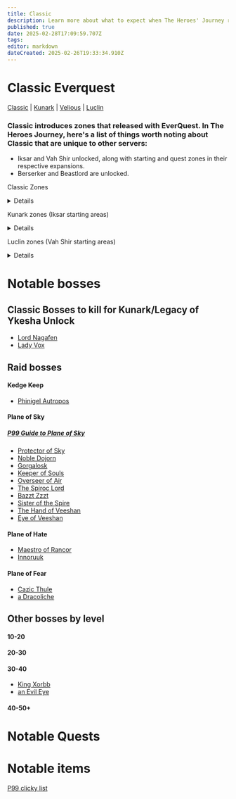 ```yaml
---
title: Classic
description: Learn more about what to expect when The Heroes' Journey releases
published: true
date: 2025-02-28T17:09:59.707Z
tags: 
editor: markdown
dateCreated: 2025-02-26T19:33:34.910Z
---
```


# Classic Everquest
[Classic](/expansion-guide/classic/_indexen) | [Kunark](/expansion-guide/kunark/_indexen) | [Velious](/expansion-guide/velious/_indexen) | [Luclin](/expansion-guide/luclin/_indexen)

### Classic introduces zones that released with EverQuest. In The Heroes Journey, here's a list of things worth noting about Classic that are unique to other servers:

- Iksar and Vah Shir unlocked, along with starting and quest zones in their respective expansions.
- Berserker and Beastlord are unlocked.

Classic Zones 
<details title="Classic zones">
  - Ak'Anon
  - Befallen
  - Blackburrow
  - Castle Mistmoore
  - Clan Runnyeye
  - Commonlands
  - Crushbone
  - Dagnor's Cauldron
  - East Karana
  - Erud's Crossing
  - Erudin
  - Erudin Palace
  - Estate of Unrest
  - Everfrost Peaks
  - Felwithe
  - Freeport Sewers
  - Freeport
  - Gorge of King Xorbb
  - Greater Faydark
  - Grobb
  - Halas
  - High Keep
  - Highpass Hold
  - Innothule Swamp
  - Kaladim
  - Kedge Keep
  - Kithicor Forest
  - Lake Rathetear
  - Lavastorm Mountains
  - Lesser Faydark
  - Lower Guk
  - Misty Thicket
  - Nagafen's Lair
  - Najena
  - Nektulos Forest
  - Neriak
  - North Karana
  - North Ro
  - Ocean of Tears
  - Oggok
  - Paineel
  - Permafrost Keep
  - Plane of Fear
  - Plane of Hate
  - Plane of Sky
  - Qeynos
  - Qeynos Catacombs
  - Qeynos Hills
  - Rathe Mountains
  - Rivervale
  - Solusek's Eye
  - South Karana
  - South Ro
  - Steamfont Mountains
  - Surefall Glade
  - Temple of Cazic-Thule
  - The Feerrott
  - Toxxulia Forest
  - Upper Guk
  - West Karana
</details>

Kunark zones (Iksar starting areas)
<details title="Kunark zones (Iksar starting areas)">
 - Cabilis East
 - Cabilis West
 - Field Of Bone
 - Kurns Tower
 - Lake of Ill Omen
 - Swamp of No Hope
 - Warslik's Woods
</details>

Luclin zones (Vah Shir starting areas)
<details title="Luclin zones (Vah Shir starting areas)">
 - Hollowshade Moor
 - Paludal Caverns
 - Shadeweaver's Thicket
 - Shar Vahl
</details>

# Notable bosses
 ## Classic Bosses to kill for Kunark/Legacy of Ykesha Unlock
- [Lord Nagafen](https://wiki.project1999.com/Lord_Nagafen)
- [Lady Vox](https://wiki.project1999.com/Lady_Vox)
 ## Raid bosses
#### Kedge Keep
- [Phinigel Autropos](https://wiki.project1999.com/Phinigel_Autropos)
#### Plane of Sky
##### [P99 Guide to Plane of Sky](https://wiki.project1999.com/Plane_of_Sky)
- [Protector of Sky](https://wiki.project1999.com/Protector_of_Sky)
- [Noble Dojorn](https://wiki.project1999.com/Noble_Dojorn)
- [Gorgalosk](https://wiki.project1999.com/Gorgalosk)
- [Keeper of Souls](https://wiki.project1999.com/Keeper_of_Souls)
- [Overseer of Air](https://wiki.project1999.com/Overseer_of_Air)
- [The Spiroc Lord](https://wiki.project1999.com/The_Spiroc_Lord)
- [Bazzt Zzzt](https://wiki.project1999.com/Bazzt_Zzzt)
- [Sister of the Spire](https://wiki.project1999.com/Sister_of_the_Spire)
- [The Hand of Veeshan](https://wiki.project1999.com/The_Hand_of_Veeshan)
- [Eye of Veeshan](https://wiki.project1999.com/Eye_of_Veeshan)
#### Plane of Hate
- [Maestro of Rancor](https://wiki.project1999.com/Maestro_of_Rancor)
- [Innoruuk](https://wiki.project1999.com/Innoruuk_(God))
#### Plane of Fear
- [Cazic Thule](https://wiki.project1999.com/Cazic_Thule_(God))
- [a Dracoliche](https://wiki.project1999.com/Dracoliche)
## Other bosses by level
#### 10-20

#### 20-30

#### 30-40
- [King Xorbb](https://wiki.project1999.com/King_Xorbb)
- [an Evil Eye](https://wiki.project1999.com/An_Evil_Eye_(Lower_Guk))
#### 40-50+




# Notable Quests

# Notable items
[P99 clicky list](https://wiki.project1999.com/Clickies)
